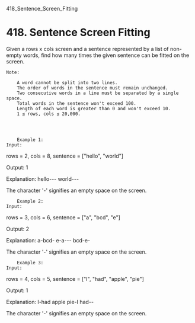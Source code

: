 418_Sentence_Screen_Fitting
# 418. Sentence Screen Fitting

Given a rows x cols screen and a sentence represented by a list of
        non-empty words, find how many times the given sentence can be fitted on the
        screen.
    

    Note:
    
        A word cannot be split into two lines.
        The order of words in the sentence must remain unchanged.
        Two consecutive words in a line must be separated by a single space.
        Total words in the sentence won't exceed 100.
        Length of each word is greater than 0 and won't exceed 10.
        1 ≤ rows, cols ≤ 20,000.
    
    

    
        Example 1:
    Input:
rows = 2, cols = 8, sentence = ["hello", "world"]

Output:
1

Explanation:
hello---
world---

The character '-' signifies an empty space on the screen.

    

    
        Example 2:
    Input:
rows = 3, cols = 6, sentence = ["a", "bcd", "e"]

Output:
2

Explanation:
a-bcd-
e-a---
bcd-e-

The character '-' signifies an empty space on the screen.

    

    
        Example 3:
    Input:
rows = 4, cols = 5, sentence = ["I", "had", "apple", "pie"]

Output:
1

Explanation:
I-had
apple
pie-I
had--

The character '-' signifies an empty space on the screen.